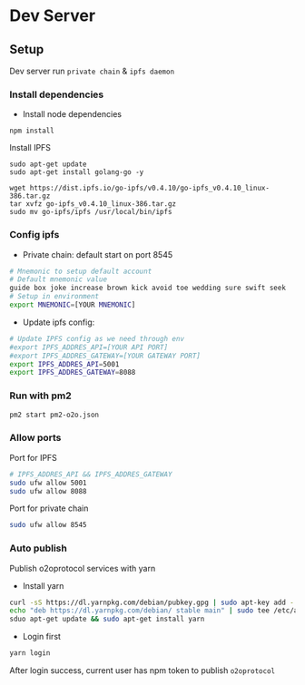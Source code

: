 # Dev Server

## Setup
Dev server run `private chain` & `ipfs daemon`

### Install dependencies

+ Install node dependencies

```
npm install
```

Install IPFS

```
sudo apt-get update
sudo apt-get install golang-go -y

wget https://dist.ipfs.io/go-ipfs/v0.4.10/go-ipfs_v0.4.10_linux-386.tar.gz
tar xvfz go-ipfs_v0.4.10_linux-386.tar.gz
sudo mv go-ipfs/ipfs /usr/local/bin/ipfs
```

### Config ipfs

+ Private chain: default start on port 8545

```bash
# Mnemonic to setup default account
# Default mnemonic value
guide box joke increase brown kick avoid toe wedding sure swift seek
# Setup in environment
export MNEMONIC=[YOUR MNEMONIC]
```

+ Update ipfs config:

```bash
# Update IPFS config as we need through env
#export IPFS_ADDRES_API=[YOUR API PORT]
#export IPFS_ADDRES_GATEWAY=[YOUR GATEWAY PORT]
export IPFS_ADDRES_API=5001
export IPFS_ADDRES_GATEWAY=8088
```

### Run with pm2

```bash
pm2 start pm2-o2o.json
```

### Allow ports
Port for IPFS

```bash
# IPFS_ADDRES_API && IPFS_ADDRES_GATEWAY
sudo ufw allow 5001
sudo ufw allow 8088
```

Port for private chain

```bash
sudo ufw allow 8545
```


### Auto publish
Publish o2oprotocol services with yarn

+ Install yarn

```bash
curl -sS https://dl.yarnpkg.com/debian/pubkey.gpg | sudo apt-key add - &&
echo "deb https://dl.yarnpkg.com/debian/ stable main" | sudo tee /etc/apt/sources.list.d/yarn.list &&
sduo apt-get update && sudo apt-get install yarn
```
+ Login first

```bash
yarn login
```

After login success, current user has npm token to publish `o2oprotocol`

